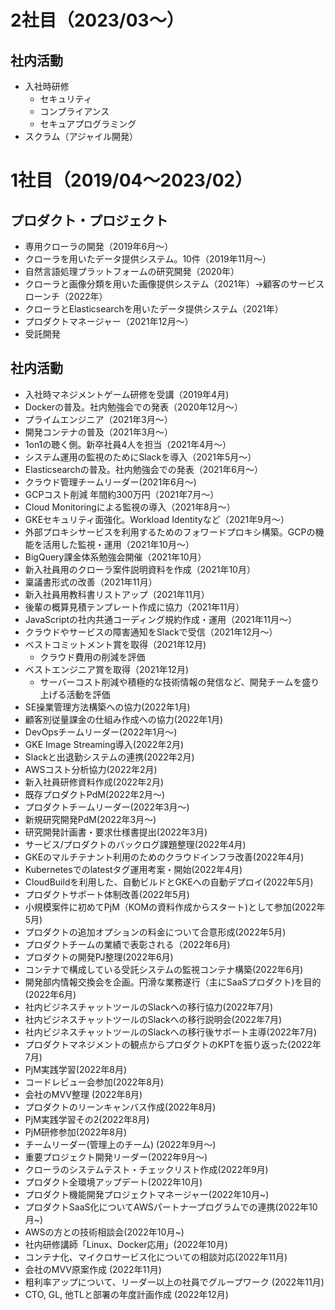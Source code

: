 # 2社目（2023/03～）

## 社内活動
* 入社時研修
  * セキュリティ
  * コンプライアンス
  * セキュアプログラミング
* スクラム（アジャイル開発）

# 1社目（2019/04～2023/02）

## プロダクト・プロジェクト
* 専用クローラの開発（2019年6月〜）
* クローラを用いたデータ提供システム。10件（2019年11月〜）
* 自然言語処理プラットフォームの研究開発（2020年）
* クローラと画像分類を用いた画像提供システム（2021年）→顧客のサービスローンチ（2022年）
* クローラとElasticsearchを用いたデータ提供システム（2021年）
* プロダクトマネージャー（2021年12月～）
* 受託開発

## 社内活動
* 入社時マネジメントゲーム研修を受講（2019年4月)
* Dockerの普及。社内勉強会での発表（2020年12月〜）
* プライムエンジニア（2021年3月〜）
* 開発コンテナの普及（2021年3月〜）
* 1on1の聴く側。新卒社員4人を担当（2021年4月〜）
* システム運用の監視のためにSlackを導入（2021年5月〜）
* Elasticsearchの普及。社内勉強会での発表（2021年6月〜）
* クラウド管理チームリーダー(2021年6月〜)
* GCPコスト削減 年間約300万円（2021年7月〜）
* Cloud Monitoringによる監視の導入（2021年8月〜）
* GKEセキュリティ面強化。Workload Identityなど（2021年9月〜）
* 外部プロキシサービスを利用するためのフォワードプロキシ構築。GCPの機能を活用した監視・運用（2021年10月〜）
* BigQuery課金体系勉強会開催（2021年10月）
* 新入社員用のクローラ案件説明資料を作成（2021年10月）
* 稟議書形式の改善（2021年11月）
* 新入社員用教科書リストアップ（2021年11月）
* 後輩の概算見積テンプレート作成に協力（2021年11月）
* JavaScriptの社内共通コーディング規約作成・運用（2021年11月〜）
* クラウドやサービスの障害通知をSlackで受信（2021年12月〜）
* ベストコミットメント賞を取得（2021年12月)
    * クラウド費用の削減を評価
* ベストエンジニア賞を取得（2021年12月)
    * サーバーコスト削減や積極的な技術情報の発信など、開発チームを盛り上げる活動を評価
* SE操業管理方法構築への協力(2022年1月)
* 顧客別従量課金の仕組み作成への協力(2022年1月)
* DevOpsチームリーダー(2022年1月〜)
* GKE Image Streaming導入(2022年2月)
* Slackと出退勤システムの連携(2022年2月)
* AWSコスト分析協力(2022年2月)
* 新入社員研修資料作成(2022年2月)
* 既存プロダクトPdM(2022年2月～)
* プロダクトチームリーダー(2022年3月～)
* 新規研究開発PdM(2022年3月～)
* 研究開発計画書・要求仕様書提出(2022年3月)
* サービス/プロダクトのバックログ課題整理(2022年4月)
* GKEのマルチテナント利用のためのクラウドインフラ改善(2022年4月)
* Kubernetesでのlatestタグ運用考案・開始(2022年4月)
* CloudBuildを利用した、自動ビルドとGKEへの自動デプロイ(2022年5月)
* プロダクトサポート体制改善(2022年5月)
* 小規模案件に初めてPjM（KOMの資料作成からスタート)として参加(2022年5月)
* プロダクトの追加オプションの料金について合意形成(2022年5月)
* プロダクトチームの業績で表彰される（2022年6月)
* プロダクトの開発PJ整理(2022年6月)
* コンテナで構成している受託システムの監視コンテナ構築(2022年6月)
* 開発部内情報交換会を企画。円滑な業務遂行（主にSaaSプロダクト)を目的(2022年6月)
* 社内ビジネスチャットツールのSlackへの移行協力(2022年7月)
* 社内ビジネスチャットツールのSlackへの移行説明会(2022年7月)
* 社内ビジネスチャットツールのSlackへの移行後サポート主導(2022年7月)
* プロダクトマネジメントの観点からプロダクトのKPTを振り返った(2022年7月)
* PjM実践学習(2022年8月)
* コードレビュー会参加(2022年8月)
* 会社のMVV整理 (2022年8月)
* プロダクトのリーンキャンバス作成(2022年8月)
* PjM実践学習その2(2022年8月)
* PjM研修参加(2022年8月)
* チームリーダー(管理上のチーム) (2022年9月～)
* 重要プロジェクト開発リーダー(2022年9月～)
* クローラのシステムテスト・チェックリスト作成(2022年9月)
* プロダクト全環境アップデート(2022年10月)
* プロダクト機能開発プロジェクトマネージャー(2022年10月~)
* プロダクトSaaS化についてAWSパートナープログラムでの連携(2022年10月~)
* AWSの方との技術相談会(2022年10月~)
* 社内研修講師「Linux、Docker応用」(2022年10月)
* コンテナ化、マイクロサービス化についての相談対応(2022年11月)
* 会社のMVV原案作成 (2022年11月)
* 粗利率アップについて、リーダー以上の社員でグループワーク (2022年11月)
* CTO, GL, 他TLと部署の年度計画作成 (2022年12月)
